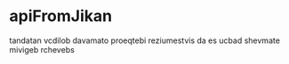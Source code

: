 # apiFromJikan
tandatan vcdilob davamato proeqtebi reziumestvis da es ucbad shevmate mivigeb rchevebs 
